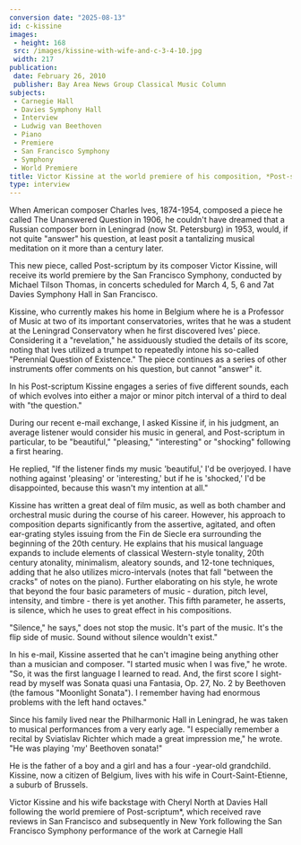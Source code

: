 ```yaml
---
conversion date: "2025-08-13"
id: c-kissine
images:
 - height: 168
 src: /images/kissine-with-wife-and-c-3-4-10.jpg
 width: 217
publication:
 date: February 26, 2010
 publisher: Bay Area News Group Classical Music Column
subjects:
 - Carnegie Hall
 - Davies Symphony Hall
 - Interview
 - Ludwig van Beethoven
 - Piano
 - Premiere
 - San Francisco Symphony
 - Symphony
 - World Premiere
title: Victor Kissine at the world premiere of his composition, *Post-scriptum*, by the San Francisco Symphony
type: interview
---
```


When American composer Charles Ives, 1874-1954, composed a piece he called The Unanswered Question in 1906, he couldn't have dreamed that a Russian composer born in Leningrad (now St. Petersburg) in 1953, would, if not quite "answer" his question, at least posit a tantalizing musical meditation on it more than a century later.

This new piece, called Post-scriptum by its composer Victor Kissine, will receive its world premiere by the San Francisco Symphony, conducted by Michael Tilson Thomas, in concerts scheduled for March 4, 5, 6 and 7at Davies Symphony Hall in San Francisco.

Kissine, who currently makes his home in Belgium where he is a Professor of Music at two of its important conservatories, writes that he was a student at the Leningrad Conservatory when he first discovered Ives' piece. Considering it a "revelation," he assiduously studied the details of its score, noting that Ives utilized a trumpet to repeatedly intone his so-called "Perennial Question of Existence." The piece continues as a series of other instruments offer comments on his question, but cannot "answer" it.

In his Post-scriptum Kissine engages a series of five different sounds, each of which evolves into either a major or minor pitch interval of a third to deal with "the question."

During our recent e-mail exchange, I asked Kissine if, in his judgment, an average listener would consider his music in general, and Post-scriptum in particular, to be "beautiful," "pleasing," "interesting" or "shocking" following a first hearing.

He replied, "If the listener finds my music 'beautiful,' I'd be overjoyed. I have nothing against 'pleasing' or 'interesting,' but if he is 'shocked,' I'd be disappointed, because this wasn't my intention at all."

Kissine has written a great deal of film music, as well as both chamber and orchestral music during the course of his career. However, his approach to composition departs significantly from the assertive, agitated, and often ear-grating styles issuing from the Fin de Siecle era surrounding the beginning of the 20th century. He explains that his musical language expands to include elements of classical Western-style tonality, 20th century atonality, minimalism, aleatory sounds, and 12-tone techniques, adding that he also utilizes micro-intervals (notes that fall "between the cracks" of notes on the piano). Further elaborating on his style, he wrote that beyond the four basic parameters of music - duration, pitch level, intensity, and timbre - there is yet another. This fifth parameter, he asserts, is silence, which he uses to great effect in his compositions.

"Silence," he says," does not stop the music. It's part of the music. It's the flip side of music. Sound without silence wouldn't exist."

In his e-mail, Kissine asserted that he can't imagine being anything other than a musician and composer. "I started music when I was five," he wrote. "So, it was the first language I learned to read. And, the first score I sight-read by myself was Sonata quasi una Fantasia, Op. 27, No. 2 by Beethoven (the famous "Moonlight Sonata"). I remember having had enormous problems with the left hand octaves."

Since his family lived near the Philharmonic Hall in Leningrad, he was taken to musical performances from a very early age. "I especially remember a recital by Sviatislav Richter which made a great impression me," he wrote. "He was playing 'my' Beethoven sonata!"

He is the father of a boy and a girl and has a four -year-old grandchild. Kissine, now a citizen of Belgium, lives with his wife in Court-Saint-Etienne, a suburb of Brussels.

Victor Kissine and his wife backstage with Cheryl North at Davies Hall following the
world premiere of Post-scriptum\*,
which received rave reviews in San Francisco
and subsequently in New York following the San Francisco Symphony performance
of the work at Carnegie Hall
